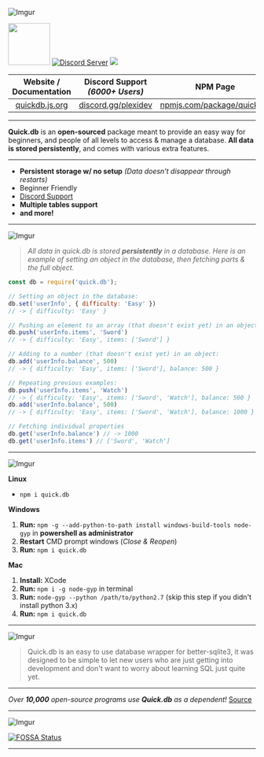 ![Imgur](https://i.imgur.com/sP1Duq5.png)

<div>
  <p>
    <a href="https://www.patreon.com/bePatron?u=806427" data-patreon-widget-type="become-patron-button"><img src="https://c5.patreon.com/external/logo/become_a_patron_button@2x.png" width="85"></a>
    <a href="https://discord.gg/plexidev"><img src="https://discordapp.com/api/guilds/343572980351107077/embed.png" alt="Discord Server" /></a>
    <a href="https://GitHub.com/Plexi-Development/quick.db/stargazers/"><img src="https://img.shields.io/github/stars/Plexi-Development/quick.db.svg?style=social&label=Star"></a>
  </p>
    

| Website / Documentation | Discord Support *(6000+ Users)* | NPM Page |
| :---: | :---: | :---: |
| [quickdb.js.org](https://quickdb.js.org) | [discord.gg/plexidev](https://discord.gg/plexidev) | [npmjs.com/package/quick.db](https://www.npmjs.com/package/quick.db)

</div>

---

**Quick.db** is an **open-sourced** package meant to provide an easy way for beginners, and people of all levels to access & manage a database. **All data is stored persistently**, and comes with various extra features.

---

- **Persistent storage w/ no setup** *(Data doesn't disappear through restarts)*
- Beginner Friendly
- [Discord Support](https://discord.gg/plexidev)
- **Multiple tables support**
- **and more!**

---

![Imgur](https://i.imgur.com/nmROfQr.png)

> _All data in quick.db is stored **persistently** in a database. Here is an example of setting an object in the database, then fetching parts & the full object._

```js
const db = require('quick.db');

// Setting an object in the database:
db.set('userInfo', { difficulty: 'Easy' })
// -> { difficulty: 'Easy' }

// Pushing an element to an array (that doesn't exist yet) in an object:
db.push('userInfo.items', 'Sword')
// -> { difficulty: 'Easy', items: ['Sword'] }

// Adding to a number (that doesn't exist yet) in an object:
db.add('userInfo.balance', 500)
// -> { difficulty: 'Easy', items: ['Sword'], balance: 500 }

// Repeating previous examples:
db.push('userInfo.items', 'Watch')
// -> { difficulty: 'Easy', items: ['Sword', 'Watch'], balance: 500 }
db.add('userInfo.balance', 500)
// -> { difficulty: 'Easy', items: ['Sword', 'Watch'], balance: 1000 }

// Fetching individual properties
db.get('userInfo.balance') // -> 1000
db.get('userInfo.items') // ['Sword', 'Watch']
```

---

![Imgur](https://i.imgur.com/t7rqmM7.png)

**Linux**
- `npm i quick.db`

**Windows**
1. **Run:** `npm -g --add-python-to-path install windows-build-tools node-gyp` in **powershell as administrator**
2. **Restart** CMD prompt windows (*Close & Reopen*)
3. **Run:** `npm i quick.db`

**Mac**
1. **Install:** XCode
2. **Run:** `npm i -g node-gyp` in terminal
3. **Run:** `node-gyp --python /path/to/python2.7` (skip this step if you didn't install python 3.x)
4. **Run:** `npm i quick.db`

---

![Imgur](https://i.imgur.com/cFIeOmI.png)

> Quick.db is an easy to use database wrapper for better-sqlite3, it was designed to be simple to let new users who are just getting into development and don't want to worry about learning SQL just quite yet.

---

*Over **10,000** open-source programs use **Quick.db** as a dependent!* [Source](https://github.com/Plexi-Development/quick.db/network/dependents)

---

![Imgur](https://i.imgur.com/ATgaVo4.png)

[![FOSSA Status](https://app.fossa.io/api/projects/git%2Bgithub.com%2FTrueXPixels%2Fquick.db.svg?type=large)](https://app.fossa.io/projects/git%2Bgithub.com%2FTrueXPixels%2Fquick.db?ref=badge_large)

---

